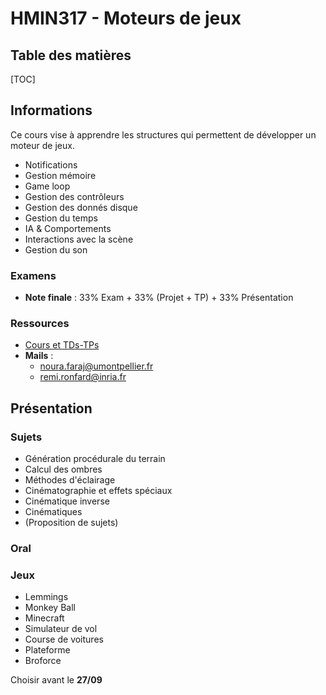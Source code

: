 # HMIN317 - Moteurs de jeux

## Table des matières

[TOC]

## Informations

Ce cours vise à apprendre les structures qui permettent de développer un moteur de jeux.

- Notifications
- Gestion mémoire
- Game loop
- Gestion des contrôleurs
- Gestion des donnés disque
- Gestion du temps
- IA & Comportements
- Interactions avec la scène
- Gestion du son

### Examens

- **Note finale** : 33% Exam + 33% (Projet + TP) + 33% Présentation

### Ressources

- [Cours et TDs-TPs](https://moodle.umontpellier.fr/course/view.php?id=5850)
- **Mails** : 
  - noura.faraj@umontpellier.fr
  - remi.ronfard@inria.fr

## Présentation

### Sujets

- Génération procédurale du terrain
- Calcul des ombres
- Méthodes d'éclairage
- Cinématographie et effets spéciaux
- Cinématique inverse
- Cinématiques
- (Proposition de sujets)

### Oral

### Jeux

- Lemmings
- Monkey Ball
- Minecraft
- Simulateur de vol
- Course de voitures
- Plateforme
- Broforce

Choisir avant le **27/09**


